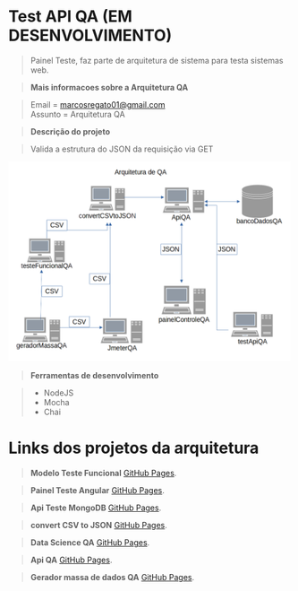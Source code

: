 # Test API QA (EM DESENVOLVIMENTO)

> Painel Teste, faz parte de arquitetura de sistema para testa sistemas web.</br>

> __Mais informacoes sobre a Arquitetura QA__<br/>

>  Email = marcosregato01@gmail.com<br/>
>  Assunto = Arquitetura QA

> __Descrição do projeto__

>	Valida a estrutura do JSON da requisição via GET 

![Semantic description of image](./diagrama.png)</p>

> __Ferramentas de desenvolvimento__

> * NodeJS
> * Mocha
> * Chai



# Links dos projetos da arquitetura

> __Modelo Teste Funcional__
> [GitHub Pages](https://github.com/marcosregato/modeloTesteFuncional).</br>

> __Painel Teste Angular__
> [GitHub Pages](https://github.com/marcosregato/painelTesteAngular).</br>

> __Api Teste MongoDB__
> [GitHub Pages](https://github.com/marcosregato/apiTesteMongoDB).</br>

> __convert CSV to JSON__
> [GitHub Pages](https://github.com/marcosregato/convertCSVtoJSON).</br>

> __Data Science QA__
> [GitHub Pages](https://github.com/marcosregato/dataScienceQA).</br>

> __Api QA__
> [GitHub Pages](https://github.com/marcosregato/apiQA).</br>

> __Gerador massa de dados QA__
> [GitHub Pages](https://github.com/marcosregato/geradorMassaQA).</br>
